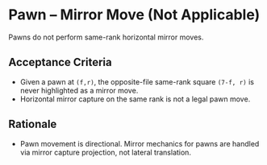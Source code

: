 # Pawn – Mirror Move (Not Applicable)

Pawns do not perform same-rank horizontal mirror moves.

## Acceptance Criteria
- Given a pawn at `(f,r)`, the opposite-file same-rank square `(7-f, r)` is never highlighted as a mirror move.
- Horizontal mirror capture on the same rank is not a legal pawn move.

## Rationale
- Pawn movement is directional. Mirror mechanics for pawns are handled via mirror capture projection, not lateral translation.

